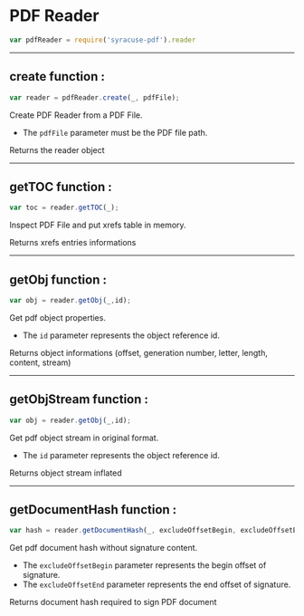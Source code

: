 
# PDF Reader
```javascript
var pdfReader = require('syracuse-pdf').reader  
```

-------------
## create function :
``` javascript
var reader = pdfReader.create(_, pdfFile); 
```
Create PDF Reader from a PDF File.  

* The `pdfFile` parameter must be the PDF file path.  

Returns the reader object  

-------------
## getTOC function :
``` javascript
var toc = reader.getTOC(_); 
```
Inspect PDF File and put xrefs table in memory.    

Returns xrefs entries informations  

-------------
## getObj function :
``` javascript
var obj = reader.getObj(_,id); 
```
Get pdf object properties.  

* The `id` parameter represents the object reference id.  

Returns object informations (offset, generation number, letter, length, content, stream)  

-------------
## getObjStream function :
``` javascript
var obj = reader.getObj(_,id); 
```
Get pdf object stream in original format.  

* The `id` parameter represents the object reference id.  

Returns object stream inflated  

-------------
## getDocumentHash function :
``` javascript
var hash = reader.getDocumentHash(_, excludeOffsetBegin, excludeOffsetEnd); 
```
Get pdf document hash without signature content.  

* The `excludeOffsetBegin` parameter represents the begin offset of signature.  
* The `excludeOffsetEnd` parameter represents the end offset of signature.  

Returns document hash required to sign PDF document  

